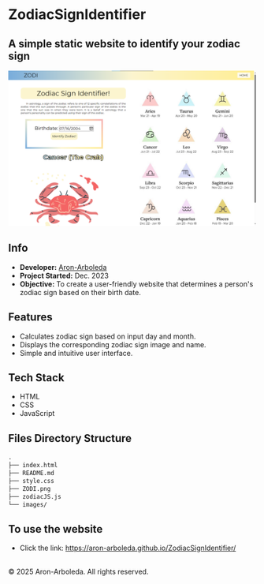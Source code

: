# ZodiacSignIdentifier

## A simple static website to identify your zodiac sign

<img src='ZODI.png'>

## Info

- **Developer:** [Aron-Arboleda](https://github.com/Aron-Arboleda)
- **Project Started:** Dec. 2023
- **Objective:** To create a user-friendly website that determines a person's zodiac sign based on their birth date.

## Features

- Calculates zodiac sign based on input day and month.
- Displays the corresponding zodiac sign image and name.
- Simple and intuitive user interface.

## Tech Stack

- HTML
- CSS
- JavaScript

## Files Directory Structure

```
.
├── index.html
├── README.md
├── style.css
├── ZODI.png
├── zodiacJS.js
└── images/
```

## To use the website

- Click the link: https://aron-arboleda.github.io/ZodiacSignIdentifier/

<br>&copy; 2025 Aron-Arboleda. All rights reserved.
